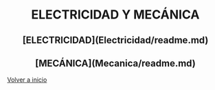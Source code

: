 
<h1 align="center">

ELECTRICIDAD Y MECÁNICA </h1>

<h2 align="center">
[ELECTRICIDAD](Electricidad/readme.md)</h2>  

<h2 align="center">
[MECÁNICA](Mecanica/readme.md)</h2>  


[Volver a inicio](https://github.com/angelmicelti/TecnoVilladiego3)

